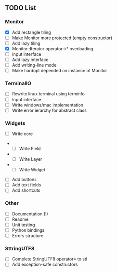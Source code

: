 ## TODO List
### Monitor
- [x] Add rectangle tiling
- [ ] Make Monitor more protected (empty constructor)
- [ ] Add lazy tiling
- [x] Monitor::Iterator operator->* overloading
- [ ] Input interface
- [ ] Add lazy interface
- [ ] Add writing-line mode
- [ ] Make hardopt depended on instance of Monitor

### TerminalIO
- [ ] Rewrite linux terminal using terminfo
- [ ] Input interface
- [ ] Write windows/mac implementation
- [ ] Write error ierarchy for abstract class

### Widgets
- [ ] Write core
- - [ ] Write Field
- - [ ] Write Layer
- - [ ] Write Widget
- [ ] Add buttons
- [ ] Add text fields
- [ ] Add shortcuts

### Other
- [ ] Documentation (!)
- [ ] Readme
- [ ] Unit testing
- [ ] Python bindings
- [ ] Errors structure

### SttringUTF8
- [ ] Complete StringUTF8 operator= to stl
- [ ] Add exception-safe constructors
